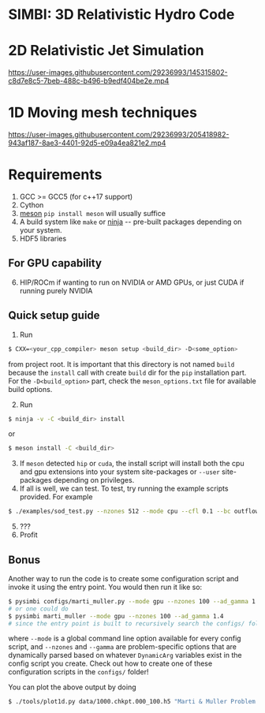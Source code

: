 # SIMBI: 3D Relativistic Hydro Code

# 2D Relativistic Jet Simulation

<https://user-images.githubusercontent.com/29236993/145315802-c8d7e8c5-7beb-488c-b496-b9edf404be2e.mp4>

# 1D Moving mesh techniques

<https://user-images.githubusercontent.com/29236993/205418982-943af187-8ae3-4401-92d5-e09a4ea821e2.mp4>



# Requirements

1)  GCC \>= GCC5 (for c++17 support)
2)  Cython
3)  [meson](https://mesonbuild.com/Getting-meson.html)
    `pip install meson` will usually suffice
4)  A build system like `make` or
    [ninja](https://github.com/ninja-build/ninja/wiki/Pre-built-Ninja-packages)
    -- pre-built packages depending on your system.
5)  HDF5 libraries

## For GPU capability

6)  HIP/ROCm if wanting to run on NVIDIA or AMD GPUs, or just CUDA if
    running purely NVIDIA

## Quick setup guide

1)  Run

``` bash
$ CXX=<your_cpp_compiler> meson setup <build_dir> -D<some_option>
```

from project root. It is important that this directory is not named
`build` because the `install` call with create `build` dir for the `pip`
installation part. For the `-D<build_option>` part, check the
`meson_options.txt` file for available build options.

2)  Run

``` bash
$ ninja -v -C <build_dir> install
```

or

``` bash
$ meson install -C <build_dir>
```

3)  If `meson` detected `hip` or `cuda`, the install script will install
    both the cpu and gpu extensions into your system site-packages or
    `--user` site-packages depending on privileges.
4)  If all is well, we can test. To test, try running the example
    scripts provided. For example

``` bash
$ ./examples/sod_test.py --nzones 512 --mode cpu --cfl 0.1 --bc outflow --tend 0.2
```

5)  ???
6)  Profit

## Bonus

Another way to run the code is to create some configuration script and
invoke it using the entry point. You would then run it like so:

``` bash
$ pysimbi configs/marti_muller.py --mode gpu --nzones 100 --ad_gamma 1.4 
# or one could do 
$ pysimbi marti_muller --mode gpu --nzones 100 --ad_gamma 1.4
# since the entry point is built to recursively search the configs/ folder for valid .py scripts now
```

where `--mode` is a global command line option available for every
config script, and `--nzones` and `--gamma` are problem-specific options
that are dynamically parsed based on whatever `DynamicArg` variables
exist in the config script you create. Check out how to create one of
these configuration scripts in the `configs/` folder!

You can plot the above output by doing 
``` bash
$ ./tools/plot1d.py data/1000.chkpt.000_100.h5 "Marti & Muller Problem 1" --field rho v p --tex
```
